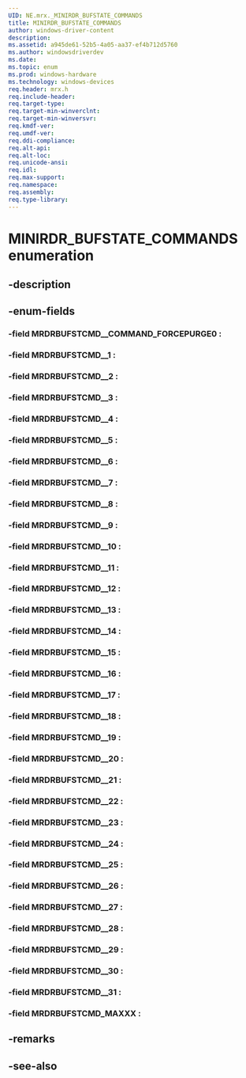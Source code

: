 ```yaml
---
UID: NE.mrx._MINIRDR_BUFSTATE_COMMANDS
title: MINIRDR_BUFSTATE_COMMANDS
author: windows-driver-content
description: 
ms.assetid: a945de61-52b5-4a05-aa37-ef4b712d5760
ms.author: windowsdriverdev
ms.date: 
ms.topic: enum
ms.prod: windows-hardware
ms.technology: windows-devices
req.header: mrx.h
req.include-header:
req.target-type:
req.target-min-winverclnt:
req.target-min-winversvr:
req.kmdf-ver:
req.umdf-ver:
req.ddi-compliance:
req.alt-api:
req.alt-loc:
req.unicode-ansi:
req.idl:
req.max-support:
req.namespace:
req.assembly:
req.type-library:
---
```


# MINIRDR_BUFSTATE_COMMANDS enumeration

## -description



## -enum-fields

### -field MRDRBUFSTCMD__COMMAND_FORCEPURGE0 : 
### -field MRDRBUFSTCMD__1 : 
### -field MRDRBUFSTCMD__2 : 
### -field MRDRBUFSTCMD__3 : 
### -field MRDRBUFSTCMD__4 : 
### -field MRDRBUFSTCMD__5 : 
### -field MRDRBUFSTCMD__6 : 
### -field MRDRBUFSTCMD__7 : 
### -field MRDRBUFSTCMD__8 : 
### -field MRDRBUFSTCMD__9 : 
### -field MRDRBUFSTCMD__10 : 
### -field MRDRBUFSTCMD__11 : 
### -field MRDRBUFSTCMD__12 : 
### -field MRDRBUFSTCMD__13 : 
### -field MRDRBUFSTCMD__14 : 
### -field MRDRBUFSTCMD__15 : 
### -field MRDRBUFSTCMD__16 : 
### -field MRDRBUFSTCMD__17 : 
### -field MRDRBUFSTCMD__18 : 
### -field MRDRBUFSTCMD__19 : 
### -field MRDRBUFSTCMD__20 : 
### -field MRDRBUFSTCMD__21 : 
### -field MRDRBUFSTCMD__22 : 
### -field MRDRBUFSTCMD__23 : 
### -field MRDRBUFSTCMD__24 : 
### -field MRDRBUFSTCMD__25 : 
### -field MRDRBUFSTCMD__26 : 
### -field MRDRBUFSTCMD__27 : 
### -field MRDRBUFSTCMD__28 : 
### -field MRDRBUFSTCMD__29 : 
### -field MRDRBUFSTCMD__30 : 
### -field MRDRBUFSTCMD__31 : 
### -field MRDRBUFSTCMD_MAXXX : 

## -remarks

## -see-also